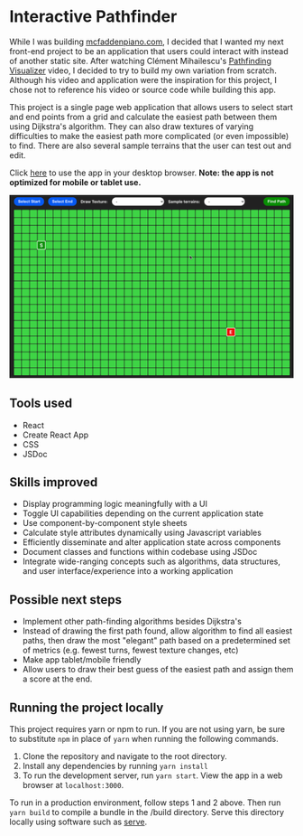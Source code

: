 # Interactive Pathfinder

While I was building [mcfaddenpiano.com](https://github.com/shanemcfadden/mcfaddenpiano.com), I decided that I wanted my next front-end project to be an application that users could interact with instead of another static site. After watching Clément Mihailescu's [Pathfinding Visualizer](https://www.youtube.com/watch?v=msttfIHHkak) video, I decided to try to build my own variation from scratch. Although his video and application were the inspiration for this project, I chose not to reference his video or source code while building this app.

This project is a single page web application that allows users to select start and end points from a grid and calculate the easiest path between them using Dijkstra's algorithm. They can also draw textures of varying difficulties to make the easiest path more complicated (or even impossible) to find. There are also several sample terrains that the user can test out and edit.

Click [here](https://shanemcfadden.github.io/interactive-pathfinder) to use the app in your desktop browser. **Note: the app is not optimized for mobile or tablet use.**

[![Pathfinder demonstration](src/images/screencap.gif)](https://shanemcfadden.github.io/interactive-pathfinder)

## Tools used

- React
- Create React App
- CSS
- JSDoc

## Skills improved

- Display programming logic meaningfully with a UI
- Toggle UI capabilities depending on the current application state
- Use component-by-component style sheets
- Calculate style attributes dynamically using Javascript variables
- Efficiently disseminate and alter application state across components
- Document classes and functions within codebase using JSDoc
- Integrate wide-ranging concepts such as algorithms, data structures, and user interface/experience into a working application

## Possible next steps

- Implement other path-finding algorithms besides Dijkstra's
- Instead of drawing the first path found, allow algorithm to find all easiest paths, then draw the most "elegant" path based on a predetermined set of metrics (e.g. fewest turns, fewest texture changes, etc)
- Make app tablet/mobile friendly
- Allow users to draw their best guess of the easiest path and assign them a score at the end.

## Running the project locally

This project requires yarn or npm to run. If you are not using yarn, be sure to substitute `npm` in place of `yarn` when running the following commands.

1. Clone the repository and navigate to the root directory.
2. Install any dependencies by running `yarn install`
3. To run the development server, run `yarn start`. View the app in a web browser at `localhost:3000`.

To run in a production environment, follow steps 1 and 2 above. Then run `yarn build` to compile a bundle in the /build directory. Serve this directory locally using software such as [serve](https://github.com/vercel/serve).
